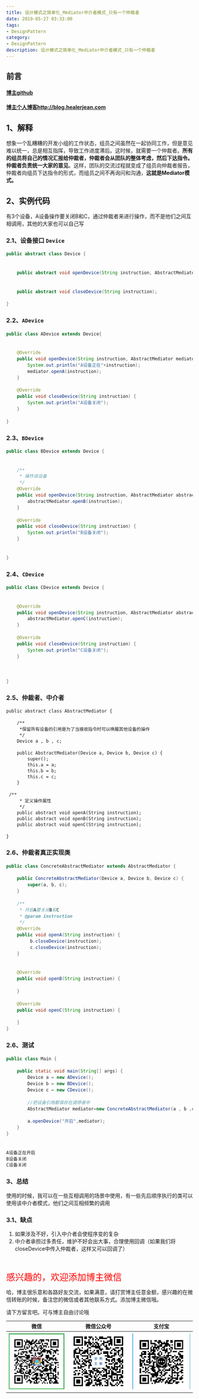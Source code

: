 ```yaml
---
title: 设计模式之简单化_Mediator中介者模式_只有一个仲裁者
date: 2019-05-27 03:33:00
tags: 
- DesignPattern
category: 
- DesignPattern
description: 设计模式之简单化_Mediator中介者模式_只有一个仲裁者
---
```


<!-- 

https://raw.githubusercontent.com/HealerJean/HealerJean.github.io/master/blogImages/
　　首行缩进

<font  clalss="healerColor" color="red" size="5" >     </font>

<font  clalss="healerSize"  size="5" >     </font>
-->




## 前言

#### [博主github](https://github.com/HealerJean)
#### [博主个人博客http://blog.healerjean.com](http://HealerJean.github.io)    





## 1、解释



想象一个乱糟糟的开发小组的工作状态，组员之间虽然在一起协同工作，但是意见难以统一，总是相互指挥，导致工作进度滞后。这时候，就需要一个仲裁者。**所有的组员将自己的情况汇报给仲裁者，仲裁者会从团队的整体考虑，然后下达指令。仲裁者负责统一大家的意见**。这样，团队的交流过程就变成了组员向仲裁者报告，仲裁者向组员下达指令的形式，而组员之间不再询问和沟通，**这就是Mediator模式。**





## 2、实例代码



有3个设备，A设备操作要关闭B和C，通过仲裁者来进行操作，而不是他们之间互相调用，其他的大家也可以自己写



### 2.1、设备接口 `Device`

```java
public abstract class Device {


    public abstract void openDevice(String instruction, AbstractMediator abstractMediator);


    public abstract void closeDevice(String instruction);

}

```



### 2.2、`ADevice`

```java
public class ADevice extends Device{


    @Override
    public void openDevice(String instruction, AbstractMediator mediator) {
        System.out.println("A设备正在"+instruction);
        mediator.openA(instruction);
    }

    @Override
    public void closeDevice(String instruction) {
        System.out.println("A设备关闭");
    }

}

```



### 2.3、`BDevice`

```java
public class BDevice extends Device {


    /**
     * 操作该设备
     */
    @Override
    public void openDevice(String instruction, AbstractMediator abstractMediator) {
        abstractMediator.openB(instruction);
    }

    @Override
    public void closeDevice(String instruction) {
        System.out.println("B设备关闭");
    }


}
```



### 2.4、`CDevice`

```java
public class CDevice extends Device {


    @Override
    public void openDevice(String instruction, AbstractMediator abstractMediator) {
        abstractMediator.openC(instruction);
    }

    @Override
    public void closeDevice(String instruction) {
        System.out.println("C设备关闭");
    }



}

```



### 2.5、仲裁者、中介者

```ja
public abstract class AbstractMediator {

    /**
     *保留所有设备的引用是为了当接收指令时可以唤醒其他设备的操作
     */
    Device a , b , c;

    public AbstractMediator(Device a, Device b, Device c) {
        super();
        this.a = a;
        this.b = b;
        this.c = c;
    }

 /**
     * 定义操作属性
     */
    public abstract void openA(String instruction);
    public abstract void openB(String instruction);
    public abstract void openC(String instruction);

}
```



### 2.6、仲裁者真正实现类



```java
public class ConcreteAbstractMediator extends AbstractMediator {

    public ConcreteAbstractMediator(Device a, Device b, Device c) {
        super(a, b, c);
    }

    /**
     * 开启A要关闭B和C
     * @param instruction
     */
    @Override
    public void openA(String instruction) {
         b.closeDevice(instruction);
         c.closeDevice(instruction);
    }


    @Override
    public void openB(String instruction) {

    }

    @Override
    public void openC(String instruction) {

    }
}
```





 ### 2.6、测试

```java
public class Main {

    public static void main(String[] args) {
        Device a = new ADevice();
        Device b = new BDevice();
        Device c = new CDevice();

        //把设备引用都保存在调停者中
        AbstractMediator mediator=new ConcreteAbstractMediator(a , b ,c );

        a.openDevice("开启",mediator);
    }
}


A设备正在开启
B设备关闭
C设备关闭
```





### 3、总结

使用的时候，我可以在一些互相调用的场景中使用，有一些先后顺序执行的类可以使用该中介者模式，他们之间互相频繁的调用



### 3.1、缺点

1. 如果涉及不好，引入中介者会使程序变的复杂
2. 中介者承担过多责任，维护不好会出大事，合理使用回调（如果我们将closeDevice中传入仲裁者，这样又可以回调了）










<br/>
<br/>

<font  color="red" size="5" >     
感兴趣的，欢迎添加博主微信
 </font>

<br/>



哈，博主很乐意和各路好友交流，如果满意，请打赏博主任意金额，感兴趣的在微信转账的时候，备注您的微信或者其他联系方式。添加博主微信哦。    

请下方留言吧。可与博主自由讨论哦

|微信 | 微信公众号|支付宝|
|:-------:|:-------:|:------:|
| ![微信](https://raw.githubusercontent.com/HealerJean/HealerJean.github.io/master/assets/img/tctip/weixin.jpg)|![微信公众号](https://raw.githubusercontent.com/HealerJean/HealerJean.github.io/master/assets/img/my/qrcode_for_gh_a23c07a2da9e_258.jpg)|![支付宝](https://raw.githubusercontent.com/HealerJean/HealerJean.github.io/master/assets/img/tctip/alpay.jpg) |



<!-- Gitalk 评论 start  -->

<link rel="stylesheet" href="https://unpkg.com/gitalk/dist/gitalk.css">
<script src="https://unpkg.com/gitalk@latest/dist/gitalk.min.js"></script> 
<div id="gitalk-container"></div>    
 <script type="text/javascript">
    var gitalk = new Gitalk({
		clientID: `1d164cd85549874d0e3a`,
		clientSecret: `527c3d223d1e6608953e835b547061037d140355`,
		repo: `HealerJean.github.io`,
		owner: 'HealerJean',
		admin: ['HealerJean'],
		id: 'AAAAAAAAAAAAAAA',
    });
    gitalk.render('gitalk-container');
</script> 

<!-- Gitalk end -->

